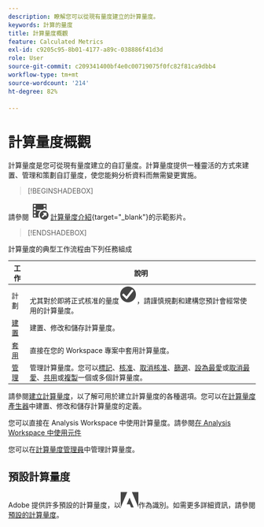 ```yaml
---
description: 瞭解您可以從現有量度建立的計算量度。
keywords: 計算的量度
title: 計算量度概觀
feature: Calculated Metrics
exl-id: c9205c95-8b01-4177-a89c-038886f41d3d
role: User
source-git-commit: c209341400bf4e0c00719075f0fc82f81ca9dbb4
workflow-type: tm+mt
source-wordcount: '214'
ht-degree: 82%

---
```


# 計算量度概觀

計算量度是您可從現有量度建立的自訂量度。計算量度提供一種靈活的方式來建置、管理和策劃自訂量度，使您能夠分析資料而無需變更實施。



>[!BEGINSHADEBOX]

請參閱 ![VideoCheckedOut](/help/assets/icons/VideoCheckedOut.svg) [計算量度介紹](https://video.tv.adobe.com/v/31787/?quality=12&learn=on){target="_blank"}的示範影片。

>[!ENDSHADEBOX]

計算量度的典型工作流程由下列任務組成

| 工作 | 說明 |
| --- | --- |
| 計劃 | 尤其對於即將正式核准的量度![核取記號](/help/assets/icons/CheckmarkCircle.svg)，請謹慎規劃和建構您預計會經常使用的計算量度。 |
| [建置](/help/components/calc-metrics/cm-workflow/cm-build-metrics.md) | 建置、修改和儲存計算量度。 |
| [套用](/help/components/use-components-in-workspace.md) | 直接在您的 Workspace 專案中套用計算量度。 |
| [管理](/help/components/calc-metrics/cm-workflow/cm-manager.md) | 管理計算量度。您可以[標記](/help/components/calc-metrics/cm-workflow/cm-tagging.md)、[核准](/help/components/calc-metrics/cm-workflow/cm-approving.md)、[取消核准](/help/components/calc-metrics/cm-workflow/cm-approving.md)、[篩選](/help/components/calc-metrics/cm-workflow/cm-filter.md)、[設為最愛](/help/components/calc-metrics/cm-workflow/cm-favorite.md)或[取消最愛](/help/components/calc-metrics/cm-workflow/cm-favorite.md)、[共用](/help/components/calc-metrics/cm-workflow/cm-sharing.md)或[複製](/help/components/calc-metrics/cm-workflow/cm-copy.md)一個或多個計算量度。 |

請參閱[建立計算量度](/help/components/calc-metrics/cm-workflow/cm-workflow.md)，以了解可用於建立計算量度的各種選項。您可以在[計算量度產生器](cm-workflow/cm-build-metrics.md)中建置、修改和儲存計算量度的定義。

您可以直接在 Analysis Workspace 中使用計算量度。請參閱[在 Analysis Workspace 中使用元件](/help/components/use-components-in-workspace.md)

您可以在[計算量度管理員](cm-workflow/cm-manager.md)中管理計算量度。

## 預設計算量度

Adobe 提供許多預設的計算量度，以![AdobeLogoSmall](/help/assets/icons/AdobeLogoSmall.svg)作為識別。如需更多詳細資訊，請參閱[預設的計算量度](/help/components/calc-metrics/default-calcmetrics.md)。
